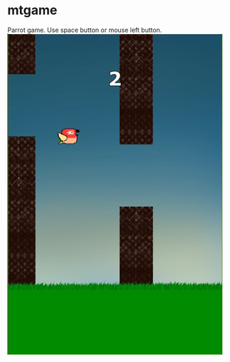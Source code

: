 # mtgame
Parrot game. Use space button or mouse left button.
![alt text](screenshots/screen.jpg "screenshot 1")
